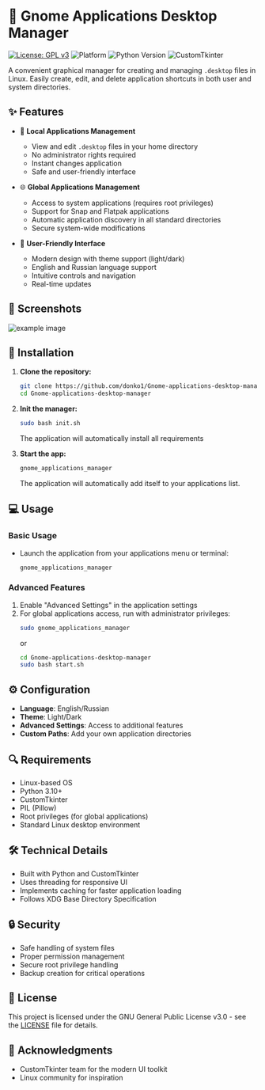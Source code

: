 # 🚀 Gnome Applications Desktop Manager

[![License: GPL v3](https://img.shields.io/badge/License-GPLv3-blue.svg)](https://www.gnu.org/licenses/gpl-3.0)
![Platform](https://img.shields.io/badge/platform-linux-lightgrey)
![Python Version](https://img.shields.io/badge/python-3.10%2B-blue)
![CustomTkinter](https://img.shields.io/badge/GUI-CustomTkinter-orange)

A convenient graphical manager for creating and managing `.desktop` files in Linux. Easily create, edit, and delete application shortcuts in both user and system directories.

## ✨ Features

- 📱 **Local Applications Management**
  - View and edit `.desktop` files in your home directory
  - No administrator rights required
  - Instant changes application
  - Safe and user-friendly interface

- 🌐 **Global Applications Management**
  - Access to system applications (requires root privileges)
  - Support for Snap and Flatpak applications
  - Automatic application discovery in all standard directories
  - Secure system-wide modifications

- 🎨 **User-Friendly Interface**
  - Modern design with theme support (light/dark)
  - English and Russian language support
  - Intuitive controls and navigation
  - Real-time updates

## 📸 Screenshots

![example image](https://github.com/donko1/Gnome-applications-desktop-manager/raw/main/assets/example.png)

## 🔧 Installation

1. **Clone the repository:**
   ```bash
   git clone https://github.com/donko1/Gnome-applications-desktop-manager.git
   cd Gnome-applications-desktop-manager
   ```

2. **Init the manager:**
   ```bash
   sudo bash init.sh
   ```
   The application will automatically install all requirements

3. **Start the app:**
   ```bash
   gnome_applications_manager
   ```
   The application will automatically add itself to your applications list.


## 💻 Usage

### Basic Usage
- Launch the application from your applications menu or terminal:
  ```bash
  gnome_applications_manager
  ```

### Advanced Features
1. Enable "Advanced Settings" in the application settings
2. For global applications access, run with administrator privileges:
   ```bash
   sudo gnome_applications_manager
   ```
   or
   ```bash
   cd Gnome-applications-desktop-manager
   sudo bash start.sh
   ```

## ⚙️ Configuration

- **Language**: English/Russian
- **Theme**: Light/Dark
- **Advanced Settings**: Access to additional features
- **Custom Paths**: Add your own application directories

## 🔍 Requirements

- Linux-based OS
- Python 3.10+
- CustomTkinter
- PIL (Pillow)
- Root privileges (for global applications)
- Standard Linux desktop environment

## 🛠️ Technical Details

- Built with Python and CustomTkinter
- Uses threading for responsive UI
- Implements caching for faster application loading
- Follows XDG Base Directory Specification

## 🔒 Security

- Safe handling of system files
- Proper permission management
- Secure root privilege handling
- Backup creation for critical operations

## 📝 License

This project is licensed under the GNU General Public License v3.0 - see the [LICENSE](LICENSE) file for details.

## 🌟 Acknowledgments

- CustomTkinter team for the modern UI toolkit
- Linux community for inspiration